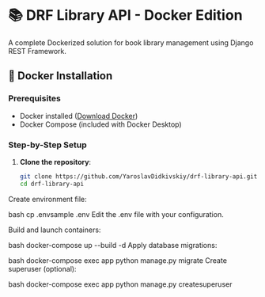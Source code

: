 # 📚 DRF Library API - Docker Edition

A complete Dockerized solution for book library management using Django REST Framework.

## 🐳 Docker Installation

### Prerequisites
- Docker installed ([Download Docker](https://www.docker.com/get-started))
- Docker Compose (included with Docker Desktop)

### Step-by-Step Setup

1. **Clone the repository**:
   ```bash
   git clone https://github.com/YaroslavDidkivskiy/drf-library-api.git
   cd drf-library-api
Create environment file:

bash
cp .envsample .env
Edit the .env file with your configuration.

Build and launch containers:

bash
docker-compose up --build -d
Apply database migrations:

bash
docker-compose exec app python manage.py migrate
Create superuser (optional):

bash
docker-compose exec app python manage.py createsuperuser
